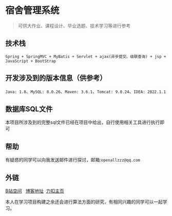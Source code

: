 # 宿舍管理系统

> 可供大作业、课程设计、毕业选题、技术学习等进行参考

## 技术栈
`Spring + SpringMVC + MyBatis + Servlet + ajax(异步提交、级联查询) + jsp + JavaScript + BootStrap`

## 开发涉及到的版本信息（供参考）
`Java: 1.8`、`MySQL: 8.0.26`、`Maven: 3.6.1`、`Tomcat: 9.0.24`、`IDEA: 2022.1.1`

## 数据库SQL文件
本项目所涉及到的完整sql文件已经在项目中给出，自行使用相关工具进行执行即可

## 帮助
有疑惑的同学可以向我发送邮件进行探讨，邮箱:`openallzzz@qq.com`

## 外链
[B站空间](https://space.bilibili.com/382163139?spm_id_from=333.1007.0.0) &nbsp;
[博客地址](https://blog.csdn.net/Zygood_) &nbsp;[力扣主页](https://leetcode.cn/u/openallzzz/)

本人在学习项目构建之余还会进行算法方面的研究，有相同兴趣的同学可以一起学习。

